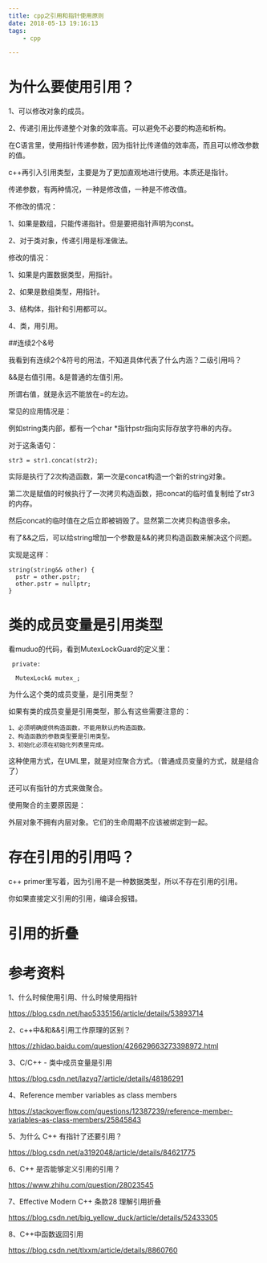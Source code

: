 ```yaml
---
title: cpp之引用和指针使用原则
date: 2018-05-13 19:16:13
tags:
	- cpp

---
```




# 为什么要使用引用？

1、可以修改对象的成员。

2、传递引用比传递整个对象的效率高。可以避免不必要的构造和析构。



在C语言里，使用指针传递参数，因为指针比传递值的效率高，而且可以修改参数的值。

c++再引入引用类型，主要是为了更加直观地进行使用。本质还是指针。



传递参数，有两种情况，一种是修改值，一种是不修改值。



不修改的情况：

1、如果是数组，只能传递指针。但是要把指针声明为const。

2、对于类对象，传递引用是标准做法。



修改的情况：

1、如果是内置数据类型，用指针。

2、如果是数组类型，用指针。

3、结构体，指针和引用都可以。

4、类，用引用。



##连续2个&号

我看到有连续2个&符号的用法，不知道具体代表了什么内涵？二级引用吗？

&&是右值引用。&是普通的左值引用。

所谓右值，就是永远不能放在=的左边。

常见的应用情况是：

例如string类内部，都有一个char *指针pstr指向实际存放字符串的内存。

对于这条语句：

```
str3 = str1.concat(str2);
```

实际是执行了2次构造函数，第一次是concat构造一个新的string对象。

第二次是赋值的时候执行了一次拷贝构造函数，把concat的临时值复制给了str3的内存。

然后concat的临时值在之后立即被销毁了。显然第二次拷贝构造很多余。

有了&&之后，可以给string增加一个参数是&&的拷贝构造函数来解决这个问题。

实现是这样：

```
string(string&& other) {
  pstr = other.pstr;
  other.pstr = nullptr;
}
```



# 类的成员变量是引用类型

看muduo的代码，看到MutexLockGuard的定义里：

```
 private:

  MutexLock& mutex_;
```

为什么这个类的成员变量，是引用类型？

如果有类的成员变量是引用类型，那么有这些需要注意的：

```
1、必须明确提供构造函数，不能用默认的构造函数。
2、构造函数的参数类型要是引用类型。
3、初始化必须在初始化列表里完成。
```

这种使用方式，在UML里，就是对应聚合方式。（普通成员变量的方式，就是组合了）

还可以有指针的方式来做聚合。



使用聚合的主要原因是：

外层对象不拥有内层对象。它们的生命周期不应该被绑定到一起。



# 存在引用的引用吗？

c++ primer里写着，因为引用不是一种数据类型，所以不存在引用的引用。

你如果直接定义引用的引用，编译会报错。



# 引用的折叠



# 参考资料

1、什么时候使用引用、什么时候使用指针

https://blog.csdn.net/hao5335156/article/details/53893714

2、c++中&和&&引用工作原理的区别？

https://zhidao.baidu.com/question/426629663273398972.html

3、C/C++ - 类中成员变量是引用

https://blog.csdn.net/lazyq7/article/details/48186291

4、Reference member variables as class members

https://stackoverflow.com/questions/12387239/reference-member-variables-as-class-members/25845843

5、为什么 C++ 有指针了还要引用？

https://blog.csdn.net/a3192048/article/details/84621775

6、C++ 是否能够定义引用的引用？

https://www.zhihu.com/question/28023545

7、Effective Modern C++ 条款28 理解引用折叠

https://blog.csdn.net/big_yellow_duck/article/details/52433305

8、C++中函数返回引用

https://blog.csdn.net/tlxxm/article/details/8860760